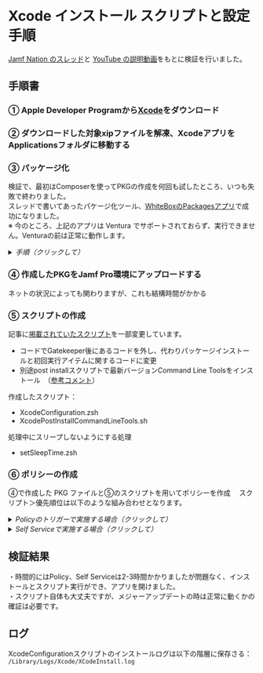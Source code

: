 # Xcode インストール スクリプトと設定手順

[Jamf Nation のスレッド](https://community.jamf.com/t5/jamf-pro/using-jamf-to-deploy-xcode-13-2-1-for-macos-12-3-monterey/td-p/264108)と [YouTube の説明動画](https://www.youtube.com/watch?v=FAqE-KiNJKs)をもとに検証を行いました。

## 手順書

### ① Apple Developer Programから[Xcode](https://developer.apple.com/download/all/?q=Xcode)をダウンロード

### ② ダウンロードした対象xipファイルを解凍、XcodeアプリをApplicationsフォルダに移動する

### ③ パッケージ化
検証で、最初はComposerを使ってPKGの作成を何回も試したところ、いつも失敗で終わりました。  
スレッドで書いてあったパケージ化ツール、[WhiteBoxのPackagesアプリ](http://s.sudre.free.fr/Software/Packages/about.html)で成功になりました。  
※ 今のところ、上記のアプリは Ventura でサポートされておらず、実行できません。Venturaの前は正常に動作します。 
<details>
  <summary><i>手順（クリックして）</i></summary>
  <ul>
    <li>Raw Packageを選択</li>
    <li>プロジェクト名・プロジェクトフォルダを入力</li>
    <li>プロジェクト作成後はSettingsタブに移動</li>
    <li>Options ＞ Require admin password for installationのチェックを外す</li>
    <li>Payloadタブに移動</li>
    <li>Contentsの中にあるApplicationsを選択し、左下の「＋」ボタンを押下</li>
    <li>/Applications/Xcodeを選択</li>
    <li>右横にあるAttributes欄のGroupをwheelに変更(Composerと同様に）</li>
    <li>メニューのFile > Save</li>
    <li>メニューのBuild > Build</li>
    <br>
    <span>Build完了まで待つ　（Xcodeの場合、時間がかかる)</span>
    <br>
    <span>※ Build完了後、プロジェクトフォルダ内にあるbuildフォルダで作成したPKGが表示される</span>
  </ul>
</details>

### ④ 作成したPKGをJamf Pro環境にアップロードする
ネットの状況によっても関わりますが、これも結構時間がかかる

### ⑤ スクリプトの作成
記事に[掲載されていたスクリプト](https://community.jamf.com/t5/jamf-pro/using-jamf-to-deploy-xcode-13-2-1-for-macos-12-3-monterey/m-p/264108/highlight/true#M242859)を一部変更しています。
- コードでGatekeeper後にあるコードを外し、代わりパッケージインストールと初回実行アイテムに関するコードに変更
- 別途post installスクリプトで最新バージョンCommand Line Toolsをインストール　（[参考コメント](https://community.jamf.com/t5/jamf-pro/using-jamf-to-deploy-xcode-13-2-1-for-macos-12-3-monterey/m-p/273267/highlight/true#M248780)）  
  
作成したスクリプト：  
- XcodeConfiguration.zsh
- XcodePostInstallCommandLineTools.sh
  
処理中にスリープしないようにする処理
- setSleepTime.zsh

### ⑥ ポリシーの作成
④で作成した PKG ファイルと⑤のスクリプトを用いてポリシーを作成
　スクリプト＞優先順位は以下のような組み合わせとなります。

<details>
  <summary><i>Policyのトリガーで実施する場合（クリックして）</i></summary>
  <ul>
    <li>setSleepTimeをBefore実行</li>
    <li>XcodeConfigurationをAfter実行</li>
    <li>XcodePostInstallCommandLineToolsをAfter実行</li>
  </ul>
</details> 		

<details>
  <summary><i>Self Serviceで実施する場合（クリックして）</i></summary>
  <ul>
    <li>XcodeConfigurationをAfter実行</li>
    <li>XcodePostInstallCommandLineToolsをAfter実行</li>
  </ul>
</details> 

## 検証結果
・時間的にはPolicy、Self Serviceは2-3時間かかりましたが問題なく、インストールとスクリプト実行ができ、アプリを開けました。  
・スクリプト自体も大丈夫ですが、メジャーアップデートの時は正常に動くかの確証は必要です。  

## ログ
XcodeConfigurationスクリプトのインストールログは以下の階層に保存さる：  
```/Library/Logs/Xcode/XCodeInstall.log```
